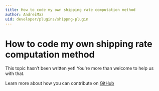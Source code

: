 ```yaml
---
title: How to code my own shipping rate computation method
author: AndreiMaz
uid: developer/plugins/shippng-plugin
---
```

# How to code my own shipping rate computation method

This topic hasn’t been written yet! You're more than welcome to help us with that.

Learn more about how you can contribute on [GitHub](https://github.com/nopSolutions/nopCommerce-Docs/blob/master/CONTRIBUTING.md)